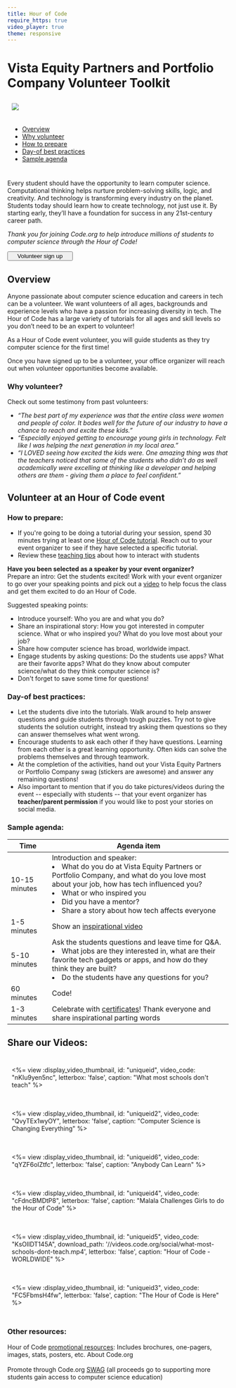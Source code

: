 ```yaml
---
title: Hour of Code
require_https: true
video_player: true
theme: responsive
---
```


# Vista Equity Partners and Portfolio Company Volunteer Toolkit

<div class="col-50" style="float:center; padding:10px">

  <img src="/images/employee-engagement/company-visit.jpg" style="max-width: 100%">
</div>
<div class="col-50" style="float:left; padding:10px">
<ul>
<li><a href= "#overview">Overview</a></li>
<li><a href="#why">Why volunteer</a></li>
<li><a href="#prepare">How to prepare</a></li>
<li><a href="#practices">Day-of best practices</a></li>
<li><a href="#agenda">Sample agenda</a></li>
</ul>
</div>

<div style="clear: both;"></div>


Every student should have the opportunity to learn computer science. Computational thinking helps nurture problem-solving skills, logic, and creativity. And technology is transforming every industry on the planet. Students today should learn how to create technology, not just use it. By starting early, they’ll have a foundation for success in any 21st-century career path.

*Thank you for joining Code.org to help introduce millions of students to computer science through the Hour of Code!*

[<button>&nbsp;&nbsp;&nbsp;&nbsp;Volunteer sign up&nbsp;&nbsp;&nbsp;&nbsp;</button>](/volunteer)

<a name="overview"></a>
## Overview

Anyone passionate about computer science education and careers in tech can be a volunteer. We want volunteers of all ages, backgrounds and experience levels who have a passion for increasing diversity in tech. The Hour of Code has a large variety of tutorials for all ages and skill levels so you don’t need to be an expert to volunteer!

As a Hour of Code event volunteer, you will guide students as they try computer science for the first time!

Once you have signed up to be a volunteer, your office organizer will reach out when volunteer opportunities become available.

<a name="why"></a>
### **Why volunteer?**
Check out some testimony from past volunteers:

- *“The best part of my experience was that the entire class were women and people of color. It bodes well for the future of our industry to have a chance to reach and excite these kids.”*
- *“Especially enjoyed getting to encourage young girls in technology. Felt like I was helping the next generation in my local area.”*
- *“I LOVED seeing how excited the kids were. One amazing thing was that the teachers noticed that some of the students who didn’t do as well academically were excelling at thinking like a developer and helping others are them - giving them a place to feel confident.”*


<a name="volunteer"></a>
## Volunteer at an Hour of Code event

<a name="prepare"></a>
### **How to prepare:**

* If you're going to be doing a tutorial during your session, spend 30 minutes trying at least one [Hour of Code tutorial](/learn). Reach out to your event organizer to see if they have selected a specific tutorial.
* Review these [teaching tips](https://code.org/files/CSTT_Volunteers.pdf) about how to interact with students


**Have you been selected as a speaker by your event organizer?** 
</br>
Prepare an intro:
Get the students excited! Work with your event organizer to go over your speaking points and pick out a <a href="#videos">video</a> to help focus the class and get them excited to do an Hour of Code.

Suggested speaking points:

* Introduce yourself: Who you are and what you do?
* Share an inspirational story: How you got interested in computer science. What or who inspired you? What do you love most about your job?
* Share how computer science has broad, worldwide impact.
* Engage students by asking questions: Do the students use apps? What are their favorite apps? What do they know about computer science/what do they think computer science is?
* Don't forget to save some time for questions!

<a name="practices"></a>
### **Day-of best practices:**

* Let the students dive into the tutorials. Walk around to help answer questions and guide students through tough puzzles. Try not to give students the solution outright, instead try asking them questions so they can answer themselves what went wrong.
* Encourage students to ask each other if they have questions. Learning from each other is a great learning opportunity. Often kids can solve the problems themselves and through teamwork. 
* At the completion of the activities, hand out your Vista Equity Partners or Portfolio Company swag (stickers are awesome) and answer any remaining questions!
* Also important to mention that if you do take pictures/videos during the event -- especially with students -- that your event organizer has **teacher/parent permission** if you would like to post your stories on social media.

<a name="agenda"></a>
### **Sample agenda:**

|Time | Agenda item|
|-----------------| ------------|
|10-15 minutes | Introduction and speaker: </ul><li>What do you do at Vista Equity Partners or Portfolio Company, and what do you love most about your job, how has tech influenced you?</li><li>What or who inspired you</li><li>Did you have a mentor?</li><li>Share a story about how tech affects everyone</ul>|
|1-5 minutes | Show an [inspirational video](#videos)|
|5-10 minutes | Ask the students questions and leave time for Q&A. </ul><li> What jobs are they interested in, what are their favorite tech gadgets or apps, and how do they think they are built? </li><li> Do the students have any questions for you?</ul>|
|60 minutes | Code!|
|1-3 minutes | Celebrate with [certificates](/certificates)! Thank everyone and share inspirational parting words|


<a name="videos"></a>
## Share our Videos: 

<div class="col-33" style="float:left; padding:10px">

  <%= view :display_video_thumbnail, id: "uniqueid", video_code: "nKIu9yen5nc", letterbox: 'false', caption: "What most schools don't teach" %>
</div>

<div class="col-33" style="float:left; padding:10px">

  <%= view :display_video_thumbnail, id: "uniqueid2", video_code: "QvyTEx1wyOY", letterbox: 'false', caption: "Computer Science is Changing Everything" %>
</div>

<div class="col-33" style="float:left; padding:10px">

  <%= view :display_video_thumbnail, id: "uniqueid6", video_code: "qYZF6oIZtfc", letterbox: 'false', caption: "Anybody Can Learn" %>
</div>

<div style="clear: both;"></div>

<div class="col-33" style="float:left; padding:10px">

  <%= view :display_video_thumbnail, id: "uniqueid4", video_code: "cFdncBMDtP8", letterbox: 'false', caption: "Malala Challenges Girls to do the Hour of Code" %>
</div>

<div class="col-33" style="float:left; padding:10px">

  <%= view :display_video_thumbnail, id: "uniqueid5", video_code: "KsOIlDT145A", download_path: '//videos.code.org/social/what-most-schools-dont-teach.mp4', letterbox: 'false', caption: "Hour of Code - WORLDWIDE" %>
</div>

<div class="col-33" style="float:left; padding:10px">

  <%= view :display_video_thumbnail, id: "uniqueid3", video_code: "FC5FbmsH4fw", letterbox: 'false', caption: "The Hour of Code is Here" %>
</div>

<div style="clear: both;"></div>

<a name="faq"></a>

### Other resources:
Hour of Code [promotional resources](https://hourofcode.com/promote/resources): Includes brochures, one-pagers, images, stats, posters, etc.
About Code.org<br/><br/>
Promote through Code.org [SWAG](https://store.code.org) (all proceeds go to supporting more students gain access to computer science education)